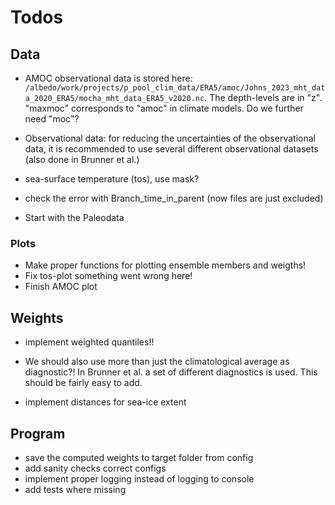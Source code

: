 # Todos

## Data

- AMOC observational data is stored here: ``/albedo/work/projects/p_pool_clim_data/ERA5/amoc/Johns_2023_mht_data_2020_ERA5/mocha_mht_data_ERA5_v2020.nc``. The depth-levels are in "z". 
"maxmoc" corresponds to "amoc" in climate models. Do we further need "moc"? 

- Observational data: for reducing the uncertainties of the observational data, it is recommended to use several different observational datasets (also done in Brunner et al.)

- sea-surface temperature (tos), use mask?

- check the error with Branch_time_in_parent (now files are just excluded)

- Start with the Paleodata

### Plots

- Make proper functions for plotting  ensemble members and weigths! 
- Fix tos-plot something went wrong here!
- Finish AMOC plot


## Weights

- implement weighted quantiles!!

- We should also use more than just the climatological average as diagnostic?! In Brunner et al. a set of different diagnostics is used. This should be fairly easy to add.

- implement distances for sea-ice extent

## Program

- save the computed weights to target folder from config
- add sanity checks correct configs
- implement proper logging instead of logging to console
- add tests where missing